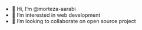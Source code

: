 - 👋 Hi, I’m @morteza-aarabi
- 👀 I’m interested in web development
- 💞️ I’m looking to collaborate on open source project
